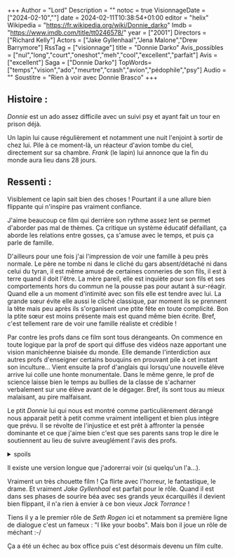 +++
Author = "Lord"
Description = ""
notoc = true
VisionnageDate = ["2024-02-10",""]
date = 2024-02-11T10:38:54+01:00
editor = "helix"
Wikipedia = "https://fr.wikipedia.org/wiki/Donnie_darko"
Imdb = "https://www.imdb.com/title/tt0246578/"
year = ["2001"]
Directors = ["Richard Kelly"]
Actors = ["Jake Gyllenhaal","Jena Malone","Drew Barrymore"]
RssTag = ["visionnage"]
title = "Donnie Darko"
Avis_possibles = ["nul","long","court","oneshot","meh","cool","excellent","parfait"]
Avis = ["excellent"] 
Saga = ["Donnie Darko"]
TopWords=["temps","vision","ado","meurtre","crash","avion","pédophile","psy"]
Audio = ""
Soustitre = "Rien à voir avec Donnie Brasco"
+++
## Histoire : 
*Donnie* est un ado assez difficile avec un suivi psy et ayant fait un tour en prison déjà.

Un lapin lui cause régulièrement et notamment une nuit l'enjoint à sortir de chez lui.
Pile à ce moment-là, un réacteur d'avion tombe du ciel, directement sur sa chambre.
*Frank* (le lapin) lui annonce que la fin du monde aura lieu dans 28 jours.

## Ressenti :
Visiblement ce lapin sait bien des choses !
Pourtant il a une allure bien flippante qui n'inspire pas vraiment confiance.

J'aime beaucoup ce film qui derrière son rythme assez lent se permet d'aborder pas mal de thèmes.
Ça critique un système éducatif défaillant, ça aborde les relations entre gosses, ça s'amuse avec le temps, et puis ça parle de famille.

D'ailleurs pour une fois j'ai l'impression de voir une famille à peu près normale.
Le père ne tombe ni dans le cliché du gars absent/détaché ni dans celui du tyran, il est même amusé de certaines conneries de son fils, il est à terre quand il doit l'être.
La mère pareil, elle est inquiète pour son fils et ses comportements hors du commun ne la pousse pas pour autant à sur-réagir.
Quand elle a un moment d'intimité avec son fils elle est tendre avec lui.
La grande sœur évite elle aussi le cliché classique, par moment ils se prennent la tête mais peu après ils s'organisent une ptite fête en toute complicité.
Bon la ptite sœur est moins présente mais est quand même bien écrite.
Bref, c'est tellement rare de voir une famille réaliste et crédible !

Par contre les profs dans ce film sont tous dérangeants.
On commence en toute logique par la prof de sport qui diffuse des vidéos naze apportant une vision manichéenne biaisée du monde.
Elle demande l'interdiction aux autres profs d'enseigner certains bouquins en prouvant pile à cet instant son inculture…
Vient ensuite la prof d'anglais qui lorsqu'une nouvelle élève arrive lui colle une honte monumentale.
Dans le même genre, le prof de science laisse bien le temps au bullies de la classe de s'acharner verbalement sur une élève avant de le dégager.
Bref, ils sont tous au mieux malaisant, au pire malfaisant.

Le ptit *Donnie* lui qui nous est montré comme particulièrement dérangé nous apparait petit à petit comme vraiment intelligent et bien plus intègre que prévu.
Il se révolte de l'injustice et est prêt à affronter la pensée dominante et ce que j'aime bien c'est que ses parents sans trop le dire le soutiennent au lieu de suivre aveuglément l'avis des profs.

<details><summary>spoils</summary>

Je vous spoil tout.

*Frank* est donc tout simplement un humain déguisé mais mort.
Il vient d'un mois dans le futur.
Il pousse *Donnie* à brûler la maison du gars des vidéo naze ce qui permet de découvrir qu'il est un pédophile notoire.
Il lui explique également qu'il existe des portails permettant des boucles temporelles ce qui le poussera à chercher des infos.

Le prof de science le redirige vers un bouquin de *Roberta Sparrow* qui s'avère être la vieille folle du quartier.
Alors que l'échéance de la fin du monde arrive, il part donc avec sa copine chez *Roberta* pour trouver des explications.
Mais arrivé devant chez la vieille, ils sont agressés par des bullies et une bagnole déboule et malheureusement écrase la pauvre *Gretchen* qui meurt.

De la voiture sort deux personnes dont le conducteur qui n'est autre que … roulement de tambour *Frank*.
Ce dernier que l'on pensait n'être qu'un ami imaginaire existe bel et bien et est vivant.

Triste de la mort de sa copine, *Donnie* tue *Frank* ce qui clôture la boucle temporelle.

Le réacteur d'avion lui tombe bel et bien sur la gueule, *Donnie* meurt.
Sa *mère*, sa *ptite sœur*, *Frank* et *Gretchen* sont sauvés.

------------

Dans les trucs bizarres non répondus, il y a le mec en rouge.
Est-ce qu'un détail ou bien ?
On le voit principalement quand *Donnie* et *Gretchen* discutent seul dans le bois.
Il est là en train de se désaltérer en les reluquant.
Mais on le croise à deux autres occasions dans le film, ça me semble étrange.

À la toute fin, *Donnie* se sacrifie et là, tous les autres persos sont perturbés dans leur sommeil.
Perso je pense juste qu'ils ont ressenti un truc puissant sans savoir ce que c'est.
Bref pas de vision claire ni rien.
Mais du coup le regard final entre *Gretchen* et *la mère de Donnie* est étrange.
Aprés tout, elles ne se sont jamais rencontrées du film, encore moins dans cette timeline…
Du coup est-ce juste de la sidération, un regard à moitié perdu dans le vide, juste de l'empathie ?

Comment *Frank* est au courant pour le pédophile ?
Et s'il l'est vraiment, pourquoi ne pas le dire explicitement à *Donnie* ?
Ça éviterait de donner une mission assez touchy quand même et puis ça motiverait un peu plus (bien qu'il n'y en ait pas eu besoin).

</details>

Il existe une version longue que j'adorerrai voir (si quelqu'un l'a…).

Vraiment un très chouette film !
Ça flirte avec l'horreur, le fantastique, le drame.
Et vraiment *Jake Gyllenhaal* est parfait pour le rôle.
Quand il est dans ses phases de sourire béa avec ses grands yeux écarquillés il devient bien flippant, il n'a rien à envier à ce bon vieux *Jack Torrance* !

Tiens il y a le premier rôle de *Seth Rogen* ici et notamment sa première ligne de dialogue c'est un fameux : "I like your boobs".
Mais bon il joue un rôle de méchant :-/

Ça a été un échec au box office puis c'est désormais devenu un film culte.
